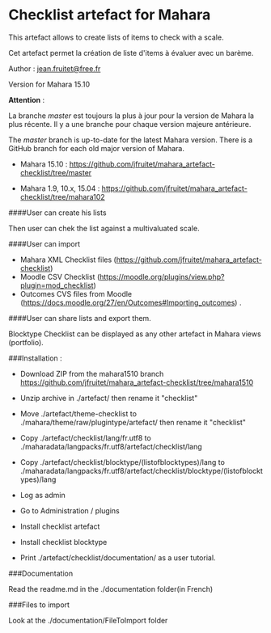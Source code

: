 Checklist artefact for Mahara
=============================

This artefact allows to create lists of items to check with a scale.

Cet artefact permet la création de liste d'items à évaluer avec un barème.


Author : <jean.fruitet@free.fr>

Version for Mahara 15.10

**Attention** :

La branche *master* est toujours la plus à jour pour la version de Mahara la plus récente.
Il y a une branche pour chaque version majeure antérieure.

The *master* branch is up-to-date for the latest Mahara version.
There is a GitHub branch for each old major version of Mahara.


- Mahara 15.10 : https://github.com/jfruitet/mahara_artefact-checklist/tree/master

- Mahara 1.9, 10.x, 15.04 :  https://github.com/jfruitet/mahara_artefact-checklist/tree/mahara102


####User can create his lists

Then user can chek the list against a multivaluated scale.

####User can import

 * Mahara XML Checklist files (https://github.com/jfruitet/mahara_artefact-checklist)
 * Moodle CSV Checklist (https://moodle.org/plugins/view.php?plugin=mod_checklist)
 * Outcomes CVS files from Moodle (https://docs.moodle.org/27/en/Outcomes#Importing_outcomes) .

####User can share lists and export them.

Blocktype Checklist can be displayed as any other artefact in Mahara views (portfolio).
  
###Installation :

 * Download ZIP from the mahara1510 branch  https://github.com/jfruitet/mahara_artefact-checklist/tree/mahara1510
 * Unzip archive in ./artefact/ then rename it "checklist"
 * Move  ./artefact/theme-checklist to ./mahara/theme/raw/plugintype/artefact/ then rename it "checklist"
 * Copy ./artefact/checklist/lang/fr.utf8 to ./maharadata/langpacks/fr.utf8/artefact/checklist/lang
 * Copy ./artefact/checklist/blocktype/(listofblocktypes)/lang to ./maharadata/langpacks/fr.utf8/artefact/checklist/blocktype/(listofblocktypes)/lang  

 * Log as admin
 * Go to Administration / plugins
 * Install checklist artefact
 * Install checklist blocktype
 * Print ./artefact/checklist/documentation/ as a user tutorial.

###Documentation

Read the readme.md in the ./documentation folder(in French)

###Files to import

Look at the ./documentation/FileToImport folder
